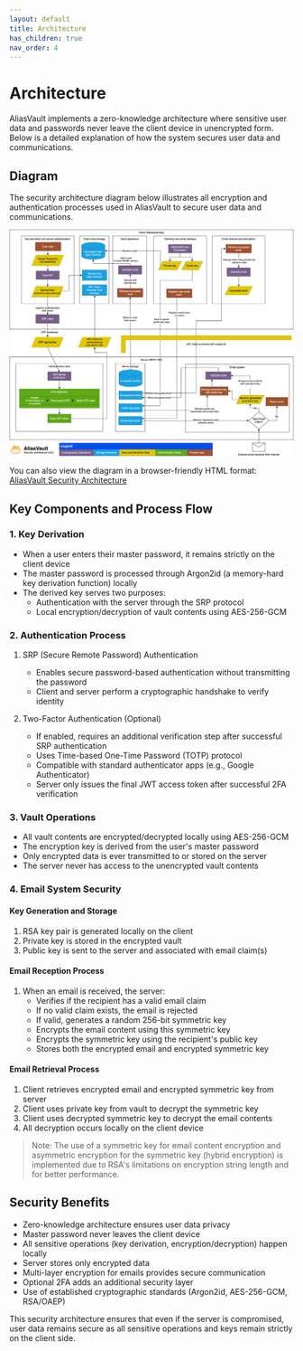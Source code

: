 ```yaml
---
layout: default
title: Architecture
has_children: true
nav_order: 4
---
```


# Architecture

AliasVault implements a zero-knowledge architecture where sensitive user data and passwords never leave the client device in unencrypted form. Below is a detailed explanation of how the system secures user data and communications.

## Diagram
The security architecture diagram below illustrates all encryption and authentication processes used in AliasVault to secure user data and communications.

<picture>
  <source media="(prefers-color-scheme: dark)" srcset="../assets/diagrams/security-architecture/aliasvault-security-architecture-dark.svg">
  <source media="(prefers-color-scheme: light)" srcset="../assets/diagrams/security-architecture/aliasvault-security-architecture-light.svg">
  <img alt="AliasVault Security Architecture Diagram" src="../assets/diagrams/security-architecture/aliasvault-security-architecture-light.svg">
</picture>

You can also view the diagram in a browser-friendly HTML format: [AliasVault Security Architecture](https://lanedirt.github.io/AliasVault/assets/diagrams/security-architecture/aliasvault-security-architecture.html)

## Key Components and Process Flow

### 1. Key Derivation
- When a user enters their master password, it remains strictly on the client device
- The master password is processed through Argon2id (a memory-hard key derivation function) locally
- The derived key serves two purposes:
    - Authentication with the server through the SRP protocol
    - Local encryption/decryption of vault contents using AES-256-GCM

### 2. Authentication Process
1. SRP (Secure Remote Password) Authentication
    - Enables secure password-based authentication without transmitting the password
    - Client and server perform a cryptographic handshake to verify identity

2. Two-Factor Authentication (Optional)
    - If enabled, requires an additional verification step after successful SRP authentication
    - Uses Time-based One-Time Password (TOTP) protocol
    - Compatible with standard authenticator apps (e.g., Google Authenticator)
    - Server only issues the final JWT access token after successful 2FA verification

### 3. Vault Operations
- All vault contents are encrypted/decrypted locally using AES-256-GCM
- The encryption key is derived from the user's master password
- Only encrypted data is ever transmitted to or stored on the server
- The server never has access to the unencrypted vault contents

### 4. Email System Security

#### Key Generation and Storage
1. RSA key pair is generated locally on the client
2. Private key is stored in the encrypted vault
3. Public key is sent to the server and associated with email claim(s)

#### Email Reception Process
1. When an email is received, the server:
    - Verifies if the recipient has a valid email claim
    - If no valid claim exists, the email is rejected
    - If valid, generates a random 256-bit symmetric key
    - Encrypts the email content using this symmetric key
    - Encrypts the symmetric key using the recipient's public key
    - Stores both the encrypted email and encrypted symmetric key

#### Email Retrieval Process
1. Client retrieves encrypted email and encrypted symmetric key from server
2. Client uses private key from vault to decrypt the symmetric key
3. Client uses decrypted symmetric key to decrypt the email contents
4. All decryption occurs locally on the client device

> Note: The use of a symmetric key for email content encryption and asymmetric encryption for the symmetric key (hybrid encryption) is implemented due to RSA's limitations on encryption string length and for better performance.

## Security Benefits
- Zero-knowledge architecture ensures user data privacy
- Master password never leaves the client device
- All sensitive operations (key derivation, encryption/decryption) happen locally
- Server stores only encrypted data
- Multi-layer encryption for emails provides secure communication
- Optional 2FA adds an additional security layer
- Use of established cryptographic standards (Argon2id, AES-256-GCM, RSA/OAEP)

This security architecture ensures that even if the server is compromised, user data remains secure as all sensitive operations and keys remain strictly on the client side.
